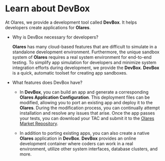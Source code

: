 # Learn about DevBox

At Olares, we provide a development tool called **DevBox**. It helps developers create applications for **Olares**.

- Why is DevBox necessary for developers?
    
  **Olares** has many cloud-based features that are difficult to simulate in a standalone development environment. Furthermore, the unique sandbox system of **Olares** requires a real system environment for end-to-end testing. To simplify app simulation for developers and minimize system integration efforts during development, we provide the **DevBox**. **DevBox** is a quick, automatic toolset for creating app sandboxes.

- What features does DevBox have?

  - In **DevBox**, you can build an app and generate a corresponding **Olares Application Configuration**. This deployment files can be modified, allowing you to port an existing app and deploy it to the **Olares**. During the modification process, you can continually attempt installation and resolve any issues that arise. Once the app passes your tests, you can download your TAC and submit it to the [Olares Market Repository](https://github.com/beclab/apps).


  - In addition to porting existing apps, you can also create a native **Olares** application in **DevBox**. **DevBox** provides an online development container where coders can work in a real environment, utilize other system interfaces, database clusters, and more.